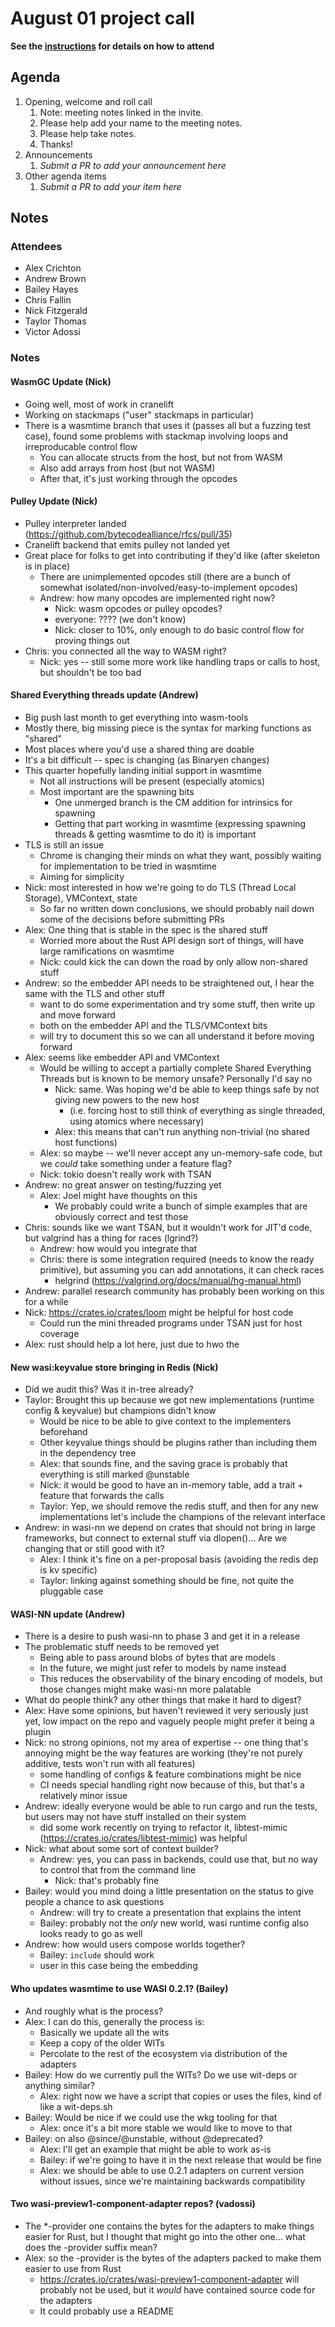 # August 01 project call

**See the [instructions](../README.md) for details on how to attend**

## Agenda

1. Opening, welcome and roll call
    1. Note: meeting notes linked in the invite.
    1. Please help add your name to the meeting notes.
    1. Please help take notes.
    1. Thanks!
1. Announcements
    1. _Submit a PR to add your announcement here_
1. Other agenda items
    1. _Submit a PR to add your item here_

## Notes

### Attendees

- Alex Crichton
- Andrew Brown
- Bailey Hayes
- Chris Fallin
- Nick Fitzgerald
- Taylor Thomas
- Victor Adossi

### Notes

#### WasmGC Update (Nick)
- Going well, most of work in cranelift
- Working on stackmaps ("user" stackmaps in particular)
- There is a wasmtime branch that uses it (passes all but a fuzzing test case), found some problems with stackmap involving loops and irreproducable control flow
  - You can allocate structs from the host, but not from WASM
  - Also add arrays from host (but not WASM)
  - After that, it's just working through the opcodes
#### Pulley Update (Nick)
- Pulley interpreter landed (https://github.com/bytecodealliance/rfcs/pull/35)
- Cranelift backend that emits pulley not landed yet
- Great place for folks to get into contributing if they'd like (after skeleton is in place)
  - There are unimplemented opcodes still (there are a bunch of somewhat isolated/non-involved/easy-to-implement opcodes)
  - Andrew: how many opcodes are implemented right now?
    - Nick: wasm opcodes or pulley opcodes?
    - everyone: ???? (we don't know)
    - Nick: closer to 10%, only enough to do basic control flow for proving things out
- Chris: you connected all the way to WASM right?
  - Nick: yes -- still some more work like handling traps or calls to host, but shouldn't be too bad
#### Shared Everything threads update (Andrew)
- Big push last month to get everything into wasm-tools
- Mostly there, big missing piece is the syntax for marking functions as "shared"
- Most places where you'd use a shared thing are doable
- It's a bit difficult -- spec is changing (as Binaryen changes)
- This quarter hopefully landing initial support in wasmtime
  - Not all instructions will be present (especially atomics)
  - Most important are the spawning bits
    - One unmerged branch is the CM addition for intrinsics for spawning
    - Getting that part working in wasmtime (expressing spawning threads & getting wasmtime to do it) is important
- TLS is still an issue
  - Chrome is changing their minds on what they want, possibly waiting for implementation to be tried in wasmtime
  - Aiming for simplicity
- Nick: most interested in how we're going to do TLS (Thread Local Storage), VMContext, state
  - So far no written down conclusions, we should probably nail down some of the decisions before submitting PRs
- Alex: One thing that is stable in the spec is the shared stuff
  - Worried more about the Rust API design sort of things, will have large ramifications on wasmtime
  - Nick: could kick the can down the road by only allow non-shared stuff
- Andrew: so the embedder API needs to be straightened out, I hear the same with the TLS and other stuff
  - want to do some experimentation and try some stuff, then write up and move forward
  - both on the embedder API and the TLS/VMContext bits
  - will try to document this so we can all understand it before moving forward
- Alex: seems like embedder API and VMContext
  - Would be willing to accept a partially complete Shared Everything Threads but is known to be memory unsafe? Personally I'd say no
    - Nick: same. Was hoping we'd be able to keep things safe by not giving new powers to the new host
      - (i.e. forcing host to still think of everything as single threaded, using atomics where necessary)
    - Alex: this means that can't run anything non-trivial (no shared host functions)
  - Alex: so maybe -- we'll never accept any un-memory-safe code, but we *could* take something under a feature flag?
  - Nick: tokio doesn't really work with TSAN
- Andrew: no great answer on testing/fuzzing yet
  - Alex: Joel might have thoughts on this
    - We probably could write a bunch of simple examples that are obviously correct and test those
- Chris: sounds like we want TSAN, but it wouldn't work for JIT'd code, but valgrind has a thing for races (lgrind?)
  - Andrew: how would you integrate that
  - Chris: there is some integration required (needs to know the ready primitive), but assuming you can add annotations, it can check races
    - helgrind (https://valgrind.org/docs/manual/hg-manual.html)
- Andrew: parallel research community has probably been working on this for a while
- Nick: https://crates.io/crates/loom might be helpful for host code
  - Could run the mini threaded programs under TSAN just for host coverage
- Alex: rust should help a lot here, just due to hwo the
#### New wasi:keyvalue store bringing in Redis (Nick)
- Did we audit this? Was it in-tree already?
- Taylor: Brought this up because we got new implementations (runtime config & keyvalue) but champions didn't know
  - Would be nice to be able to give context to the implementers beforehand
  - Other keyvalue things should be plugins rather than including them in the dependency tree
  - Alex: that sounds fine, and the saving grace is probably that everything is still marked @unstable
  - Nick: it would be good to have an in-memory table, add a trait + feature that forwards the calls
  - Taylor: Yep, we should remove the redis stuff, and then for any new implementations let's include the champions of the relevant interface
- Andrew: in wasi-nn we depend on crates that should not bring in large frameworks, but connect to external stuff via dlopen()... Are we changing that or still good with it?
  - Alex: I think it's fine on a per-proposal basis (avoiding the redis dep is kv specific)
  - Taylor: linking against something should be fine, not quite the pluggable case
#### WASI-NN update (Andrew)
- There is a desire to push wasi-nn to phase 3 and get it in a release
- The problematic stuff needs to be removed yet
  - Being able to pass around blobs of bytes that are models
  - In the future, we might just refer to models by name instead
  - This reduces the observability of the binary encoding of models, but those changes might make wasi-nn more palatable
- What do people think? any other things that make it hard to digest?
- Alex: Have some opinions, but haven't reviewed it very seriously just yet, low impact on the repo and vaguely people might prefer it being a plugin
- Nick: no strong opinions, not my area of expertise -- one thing that's annoying might be the way features are working (they're not purely additive, tests won't run with all features)
  - some handling of configs & feature combinations might be nice
  - CI needs special handling right now because of this, but that's a relatively minor issue
- Andrew: ideally everyone would be able to run cargo and run the tests, but users may not have stuff installed on their system
  - did some work recently on trying to refactor it, libtest-mimic (https://crates.io/crates/libtest-mimic) was helpful
- Nick: what about some sort of context builder?
  - Andrew: yes, you can pass in backends, could use that, but no way to control that from the command line
    - Nick: that's probably fine
- Bailey: would you mind doing a little presentation on the status to give people a chance to ask questions
  - Andrew: will try to create a presentation that explains the intent
  - Bailey: probably not the *only* new world, wasi runtime config also looks ready to go as well
- Andrew: how would users compose worlds together?
  - Bailey: `include` should work
  - user in this case being the embedding
#### Who updates wasmtime to use WASI 0.2.1? (Bailey)
- And roughly what is the process?
- Alex: I can do this, generally the process is:
  - Basically we update all the wits
  - Keep a copy of the older WITs
  - Percolate to the rest of the ecosystem via distribution of the adapters
- Bailey: How do we currently pull the WITs? Do we use wit-deps or anything similar?
  - Alex: right now we have a script that copies or uses the files, kind of like a wit-deps.sh
- Bailey: Would be nice if we could use the wkg tooling for that
  - Alex: once it's a bit more stable we would like to move to that
- Bailey: on also @since/@unstable, without @deprecated?
  - Alex: I'll get an example that might be able to work as-is
  - Bailey: if we're going to have it in the next release that would be fine
  - Alex: we should be able to use 0.2.1 adapters on current version without issues, since we're maintaining backwards compatibility
#### Two wasi-preview1-component-adapter repos? (vadossi)
- The *-provider one contains the bytes for the adapters to make things easier for Rust, but I thought that might go into the other one... what does the -provider suffix mean?
- Alex: so the -provider is the bytes of the adapters packed to make them easier to use from Rust
  - https://crates.io/crates/wasi-preview1-component-adapter will probably not be used, but it *would* have contained source code for the adapters
  - It could probably use a README
